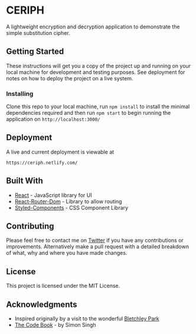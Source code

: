 # CERIPH

A lightweight encryption and decryption application to demonstrate the simple substitution cipher. 

## Getting Started

These instructions will get you a copy of the project up and running on your local machine for development and testing purposes. See deployment for notes on how to deploy the project on a live system.

### Installing

Clone this repo to your local machine, run `npm install` to install the minimal dependencies required and then run `npm start` to begin running the application on `http://localhost:3000/`

## Deployment

A live and current deployment is viewable at

```
https://ceriph.netlify.com/
```

## Built With

* [React](https://reactjs.org/) - JavaScript library for UI
* [React-Router-Dom](https://reacttraining.com/react-router/web/guides/quick-start) - Library to allow routing
* [Styled-Components](https://styled-components.com/) - CSS Component Library

## Contributing

Please feel free to contact me on [Twitter](https://twitter.com/MrRoryFlint) if you have any contributions or improvements. Alternatively make a pull request with a detailed breakdown of what, why and where you have made changes. 

## License

This project is licensed under the MIT License.

## Acknowledgments

* Inspired originally by a visit to the wonderful [Bletchley Park](https://bletchleypark.org.uk/)
* [The Code Book](https://simonsingh.net/books/the-code-book/) - by Simon Singh